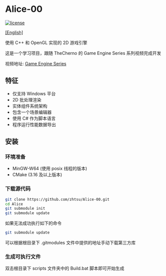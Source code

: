 # Alice-00
[![license](https://img.shields.io/github/license/zhtsu/Alice-00)](LICENSE)

[[English]](README.md)

使用 C++ 和 OpenGL 实现的 2D 游戏引擎

这是一个学习项目，跟随 TheCherno 的 Game Engine Series 系列视频完成开发

视频地址: [Game Engine Series](https://www.youtube.com/playlist?list=PLlrATfBNZ98dC-V-N3m0Go4deliWHPFwT)

## 特征
- 仅支持 Windows 平台
- 2D 批处理渲染
- 实体组件系统架构
- 包含一个场景编辑器
- 使用 C# 作为脚本语言
- 程序运行性能数据导出

## 安装
### 环境准备
- MinGW-W64 (使用 posix 线程的版本)
- CMake (3.16 及以上版本)

### 下载源代码
```bash
git clone https://github.com/zhtsu/Alice-00.git
cd Alice
git submodule init
git submodule update
```
如果无法成功执行如下的命令
```bash
git submodule update
```
可以根据根目录下 .gitmodules 文件中提供的地址手动下载第三方库

### 生成可执行文件
双击根目录下 scripts 文件夹中的 Build.bat 脚本即可开始生成
